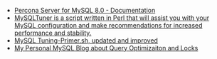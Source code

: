 - [Percona Server for MySQL 8.0 - Documentation](https://www.percona.com/doc/percona-server/8.0/index.html#performance-improvements)
- [MySQLTuner is a script written in Perl that will assist you with your MySQL configuration and make recommendations for increased performance and stability.](https://github.com/major/MySQLTuner-perl)
- [MySQL Tuning-Primer.sh, updated and improved](https://github.com/BMDan/tuning-primer.sh)
- [My Personal MySQL Blog about Query Optimizaiton and Locks](https://frankma.netlify.app/categories/mysql/)
